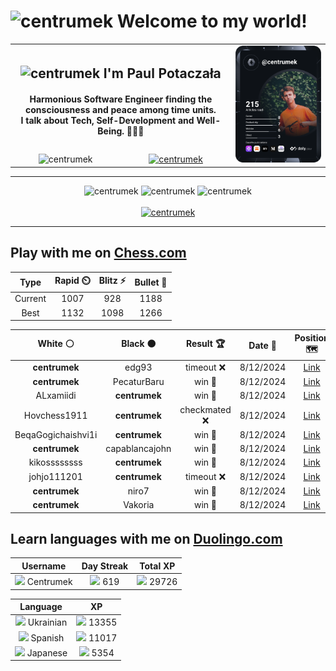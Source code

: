 <h1>
  <img
    src="https://emojis.slackmojis.com/emojis/images/1531849430/4246/blob-sunglasses.gif"
    width="30"
    alt="centrumek"
  />
  Welcome to my world!
</h1>

<table>
  <tbody>
    <tr>
      <td align="center" width="70%" colspan="2">
        <h2>
          <img
            src="https://raw.githubusercontent.com/MartinHeinz/MartinHeinz/master/wave.gif"
            width="30px"
            alt="centrumek"
          />
          I'm Paul Potaczała
        </h2>
        <h4>
          Harmonious Software Engineer finding the consciousness and peace among time units.
          <br/>
          I talk about Tech, Self-Development and Well-Being. 🌿🧘🚀
        </h4>
      </td>
      <td width="30%" rowspan="2">
        <a href="https://app.daily.dev/centrumek">
          <img
            src="./devcard.svg"
            alt="centrumek"
          />
        </a>
      </td>
    </tr>
    <tr align="center">
      <td>
        <img
          src="https://komarev.com/ghpvc/?username=centrumek&label=visitors&color=0e75b6&style=flat"
          alt="centrumek"
        >
      </td>
      <td>
        <a href="https://stackoverflow.com/users/14496012/centrumek">
          <img
            src="https://stackoverflow.com/users/flair/14496012.png?theme=dark"
            alt="centrumek"
          >
        </a>
      </td>
    </tr>
  </tbody>
</table>

---
<div align="center">
  <img 
    src="https://github-readme-stats.vercel.app/api?username=centrumek&show_icons=true&count_private=true&theme=dark&hide_border=true&hide=issues,contribs&bg_color=00000000"
    alt="centrumek"
  />
  <img
    src="https://github-readme-stats.vercel.app/api/top-langs/?username=centrumek&layout=compact&hide_border=true&theme=dark&bg_color=00000000&langs_count=6&exclude_repo=air-statistic-app"
    alt="centrumek"
  />
  <img 
    src="https://github-readme-streak-stats.herokuapp.com?user=centrumek&theme=dark&hide_border=true&background=FFFFFF00"
    alt="centrumek"
  />
  <br/>
  <br/>
  <a href="https://www.buymeacoffee.com/centrumek">
    <img
      src="https://cdn.buymeacoffee.com/buttons/v2/default-orange.png"
      height="50"
      width="210"
      alt="centrumek"
    />
  </a>
</div>

---

## Play with me on [Chess.com](https://www.chess.com/member/centrumek)

<div align="center">
<!--START_SECTION:chessStats-->
<!-- Automatically generated with https://github.com/Balastrong/chess-stats-action -->

| Type | Rapid ⏲️ | Blitz ⚡ | Bullet 🔫 |
|:---:|:---:|:---:|:---:|
| Current | 1007 | 928 | 1188 |
| Best | 1132 | 1098 | 1266 |

| White ⚪ | Black ⚫ | Result 🏆 | Date 📅 | Position 🗺️ | Type 🕕 |
|:---:|:---:|:---:|:---:|:---:|:---:|
| **centrumek** | edg93 | timeout ❌ | 8/12/2024 | <a href="http://www.ee.unb.ca/cgi-bin/tervo/fen.pl?select=8/1p6/2n1kp1Q/1p6/PPp5/8/8/2K5 w - -">Link</a> | Bullet |
| **centrumek** | PecaturBaru | win 🥇 | 8/12/2024 | <a href="http://www.ee.unb.ca/cgi-bin/tervo/fen.pl?select=r4nk1/5pp1/4p2p/pB6/P7/6P1/7q/2KR4 b - -">Link</a> | Bullet |
| ALxamiidi | **centrumek** | win 🥇 | 8/12/2024 | <a href="http://www.ee.unb.ca/cgi-bin/tervo/fen.pl?select=k7/7r/6R1/1PK5/5P2/2B3P1/8/8 w - -">Link</a> | Bullet |
| Hovchess1911 | **centrumek** | checkmated ❌ | 8/12/2024 | <a href="http://www.ee.unb.ca/cgi-bin/tervo/fen.pl?select=3Rk3/p7/1p2P1p1/2p3B1/P1r3P1/7r/KP6/8 b - -">Link</a> | Bullet |
| BeqaGogichaishvi1i | **centrumek** | win 🥇 | 8/12/2024 | <a href="http://www.ee.unb.ca/cgi-bin/tervo/fen.pl?select=1kr3r1/p3p3/1p6/5Q1P/7P/PPq1PP2/8/2KR3R w - -">Link</a> | Bullet |
| **centrumek** | capablancajohn | win 🥇 | 8/12/2024 | <a href="http://www.ee.unb.ca/cgi-bin/tervo/fen.pl?select=8/3r3k/Q3P1p1/P4b1p/1P6/6P1/2P4P/5RK1 b - -">Link</a> | Bullet |
| kikossssssss | **centrumek** | win 🥇 | 8/12/2024 | <a href="http://www.ee.unb.ca/cgi-bin/tervo/fen.pl?select=4k3/6pp/p7/1p6/2p5/5P2/q5rP/5K2 w - -">Link</a> | Bullet |
| johjo111201 | **centrumek** | timeout ❌ | 8/12/2024 | <a href="http://www.ee.unb.ca/cgi-bin/tervo/fen.pl?select=8/1R6/p7/1kp1N1pp/8/P1r3PP/8/6K1 b - -">Link</a> | Bullet |
| **centrumek** | niro7 | win 🥇 | 8/12/2024 | <a href="http://www.ee.unb.ca/cgi-bin/tervo/fen.pl?select=8/6p1/p3p2k/1p1p2NQ/3P4/q3P2P/1nP2P2/4K2R b K -">Link</a> | Bullet |
| **centrumek** | Vakoria | win 🥇 | 8/12/2024 | <a href="http://www.ee.unb.ca/cgi-bin/tervo/fen.pl?select=1k1r3r/Rbpp1ppp/1p1b4/1Pq5/Q3N3/5P2/1P1BPP1P/4KB1R b K -">Link</a> | Bullet |

<!--END_SECTION:chessStats-->
</div>

## Learn languages with me on [Duolingo.com](https://www.duolingo.com/profile/Centrumek)

<div align="center">
<!--START_SECTION:duolingoStats-->
<!-- Automatically generated with https://github.com/centrumek/duolingo-readme-stats-->

| Username | Day Streak | Total XP |
|:---:|:---:|:---:|
| <img src="https://raw.githubusercontent.com/centrumek/duolingo-readme-stats/main/assets/duolingo.png" height="12"> Centrumek | <img src="https://raw.githubusercontent.com/centrumek/duolingo-readme-stats/main/assets/streakinactive.svg" height="12"> 619 | <img src="https://raw.githubusercontent.com/centrumek/duolingo-readme-stats/main/assets/xp.svg" height="12"> 29726 | <img src="https://raw.githubusercontent.com/centrumek/duolingo-readme-stats/main/assets/xp.svg" height="12"> 0 |

| Language | XP |
|:---:|:---:|
| <img src="https://raw.githubusercontent.com/centrumek/duolingo-readme-stats/main/assets/langs/ukrainian.svg" height="12"> Ukrainian | <img src="https://raw.githubusercontent.com/centrumek/duolingo-readme-stats/main/assets/xp.svg" height="12"> 13355 |
| <img src="https://raw.githubusercontent.com/centrumek/duolingo-readme-stats/main/assets/langs/spanish.svg" height="12"> Spanish | <img src="https://raw.githubusercontent.com/centrumek/duolingo-readme-stats/main/assets/xp.svg" height="12"> 11017 |
| <img src="https://raw.githubusercontent.com/centrumek/duolingo-readme-stats/main/assets/langs/japanese.svg" height="12"> Japanese | <img src="https://raw.githubusercontent.com/centrumek/duolingo-readme-stats/main/assets/xp.svg" height="12"> 5354 |

<!--END_SECTION:duolingoStats-->
</div>
<!--
**centrumek/centrumek** is a ✨ _special_ ✨ repository because its `README.md` (this file) appears on your GitHub profile.

Here are some ideas to get you started:

- 🔭 I’m currently working on ...
- 🌱 I’m currently learning ...
- 👯 I’m looking to collaborate on ...
- 🤔 I’m looking for help with ...
- 💬 Ask me about ...
- 📫 How to reach me: ...
- 😄 Pronouns: ...
- ⚡ Fun fact: ...
-->
